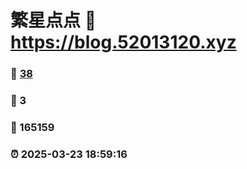 # 繁星点点 :link: https://blog.52013120.xyz 
### :page_facing_up: [38](https://blog.52013120.xyz/tag.html) 
### :speech_balloon: 3 
### :hibiscus: 165159 
### :alarm_clock: 2025-03-23 18:59:16 
